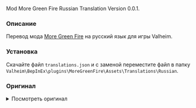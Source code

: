 Mod More Green Fire Russian Translation Version 0.0.1.

### Описание

Перевод мода [More Green Fire](https://www.nexusmods.com/valheim/mods/1352) на русский язык для игры Valheim. 

### Установка

Скачайте файл `translations.json` и с заменой переместите файл в папку `Valheim\BepInEx\plugins\MoreGreenFire\Assets\Translations\Russian`.

### Оригинал 

<details>
  <summary>Посмотреть оригинал</summary>
  
```
{
  "custompiece_brazierceiling01_green":"Green-burning hanging brazier",
  "custompiece_groundtorch_wood_green":"Standing green-burning wood torch",
  "custompiece_walltorch_green":"Green-burning sconce"
}
```
  
</details>
